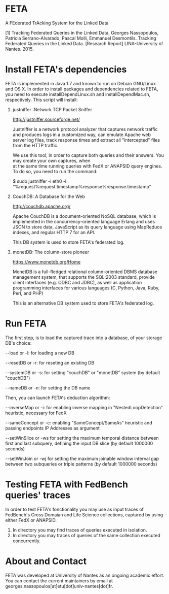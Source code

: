 # FETA

A FEderated TrAcking System for the Linked Data

[1] Tracking Federated Queries in the Linked Data, Georges Nassopoulos, Patricia Serrano-Alvarado, Pascal Molli, Emmanuel Desmontils. Tracking Federated Queries in the Linked Data. [Research Report] LINA-University of Nantes. 2015. <hal-01187519>

# Install FETA's dependencies

FETA is implemented in Java 1.7 and known to run on Debian GNU/Linux and OS X. In order to install packages and dependencies related to FETA, you need to execute installDependLinux.sh and installDependMac.sh, respectively. This script will install:

   1. justniffer :Network TCP Packet Sniffer
   
        http://justniffer.sourceforge.net/

      Justniffer is a network protocol analyzer that captures network traffic and produces logs in a customized way, 
      can emulate Apache web server log files, track response times and extract all "intercepted" files from the HTTP 
      traffic.
      
      We use this tool, in order to capture both queries and their answers. You may create your own captures, when   
      at the same time running queries with FedX or ANAPSID query engines. To do so, you need to run the command:
      
      $ sudo justniffer -i eth0 -l "%request%request.timestamp%response%response.timestamp"
   
   2. CouchDB: A Database for the Web
   
        http://couchdb.apache.org/

      Apache CouchDB is a document-oriented NoSQL database, which is implemented in the concurrency-oriented language 
      Erlang and uses JSON to store data, JavaScript as its query language using MapReduce indexes, and 
      regular HTTP 7 for an API. 
      
      This DB system is used to store FETA's federated log.
   
   3. monetDB: The column-store pioneer
      
        https://www.monetdb.org/Home

      MonetDB is a full-fledged relational column-oriented DBMS database management system, that supports the SQL:2003       standard, provide client interfaces (e.g. ODBC and JDBC), as well as application programming interfaces for            various languages (C, Python, Java, Ruby, Perl, and PHP)
   
      This is an alternative DB system used to store FETA's federated log.

# Run FETA

The first step, is to load the captured trace into a database, of your storage DB's choice:

--load or -l: for loading a new DB

--resetDB or -r: for reseting an existing DB

--systemDB or -s: for setting "couchDB" or "monetDB" system (by default "couchDB")

--nameDB or -n: for setting the DB name

Then, you can launch FETA's deduction algorithm:

--inverseMap or -i: for enabling inverse mapping in "NestedLoopDetection" heuristic, necessary for FedX

--sameConcept or -c: enabling "SameConcept/SameAs" heuristic and passing endpoints IP Addresses as argument

--setWinSlice or -ws for setting the maximum temporal distance between first and last subquery, defining the input DB slice (by default 1000000 seconds)

--setWinJoin or -wj for setting the maximum joinable window interval gap between two subqueries or triple patterns (by default 1000000 seconds)

# Testing FETA with FedBench queries' traces

In order to test FETA's fonctionality you may use as input traces of FedBench's Cross Domaian and Life Science collections, captured by using either FedX or ANAPSID. 

1. In directory <name> you may find traces of queries executed in isolation.
2. In directory <name> you may traces of queries of the same collection executed concurrently.

# About and Contact

FETA was developed at University of Nantes as an ongoing academic effort. You can contact the current maintainers by email at georges.nassopoulos[at]etu[dot]univ-nantes[dot]fr.
